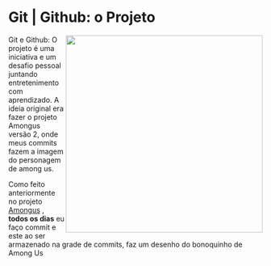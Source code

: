 # Git | Github: o Projeto

<img align="right" alt="" width="390px" src="https://i.pinimg.com/originals/85/23/16/8523161127dc7be6445a2aa8563a99b1.png">

<p align="left"> Git e Github: O projeto é uma iniciativa e um desafio pessoal juntando entretenimento com aprendizado. A ideia original era fazer o projeto Amongus versão 2, onde meus commits fazem a imagem do personagem de among us. 

Como feito anteriormente no projeto [Amongus](https://github.com/IsabellaSMA/Amongus) , **todos os dias** eu faço commit e este ao ser armazenado na grade de commits, faz um desenho do bonoquinho de Among Us 
</p>

